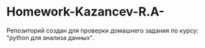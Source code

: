 # Homework-Kazancev-R.A-
Репозиторий создан для проверки домашнего задания по курсу: "python для анализа данных".
